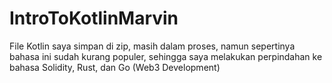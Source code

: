 ﻿# IntroToKotlinMarvin

File Kotlin saya simpan di zip, masih dalam proses, namun sepertinya bahasa ini sudah kurang populer, sehingga saya melakukan perpindahan ke bahasa Solidity, Rust, dan Go (Web3 Development)
